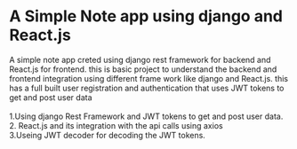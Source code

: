 # A Simple Note app using django and React.js

A simple note app creted using django rest framework for backend and React.js for frontend. this is basic project to understand the backend and frontend integration using different  frame work like django and React.js. this has a full built user registration and authentication that uses JWT tokens to get and post user data
<br /><br />
1.Using django Rest Framework and JWT tokens to get and post user data.<br />
2. React.js and its integration with the api calls using axios <br />
3.Useing JWT decoder for decoding the JWT tokens.<br />
